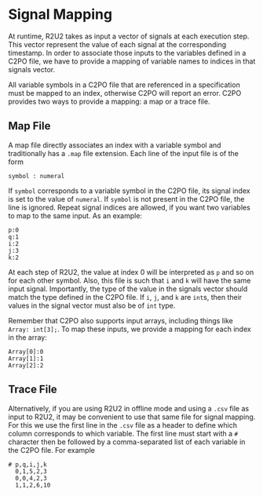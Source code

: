 # Signal Mapping

At runtime, R2U2 takes as input a vector of signals at each execution step. This vector represent
the value of each signal at the corresponding timestamp. In order to associate those inputs to the
variables defined in a C2PO file, we have to provide a mapping of variable names to indices in that
signals vector.

All variable symbols in a C2PO file that are referenced in a specification must be mapped to an
index, otherwise C2PO will report an error. C2PO provides two ways to provide a mapping: a map or a
trace file.

## Map File

A map file directly associates an index with a variable symbol and traditionally has a `.map` file
extension. Each line of the input file is of the form 

    symbol : numeral 

If `symbol` corresponds to a variable symbol in the C2PO file, its signal index is set to the value
of `numeral`. If `symbol` is not present in the C2PO file, the line is ignored. Repeat signal
indices are allowed, if you want two variables to map to the same input. As an example:

    p:0
    q:1
    i:2
    j:3
    k:2

At each step of R2U2, the value at index 0 will be interpreted as `p` and so on for each other
symbol. Also, this file is such that `i` and `k` will have the same input signal. Importantly, the
type of the value in the signals vector should match the type defined in the C2PO file. If `i`, `j`,
and `k` are `int`s, then their values in the signal vector must also be of `int` type.

Remember that C2PO also supports input arrays, including things like `Array: int[3];`. To map these
inputs, we provide a mapping for each index in the array:

    Array[0]:0
    Array[1]:1
    Array[2]:2

## Trace File

Alternatively, if you are using R2U2 in offline mode and using a `.csv` file as input to R2U2, it
may be convenient to use that same file for signal mapping. For this we use the first line in the
`.csv` file as a header to define which column corresponds to which variable. The first line must
start with a `#` character then be followed by a comma-separated list of each variable in the C2PO
file. For example

    # p,q,i,j,k
      0,1,5,2,3
      0,0,4,2,3
      1,1,2,6,10

